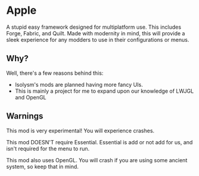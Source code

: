 # Apple
A stupid easy framework designed for multiplatform use. This includes Forge, Fabric, and Quilt. Made with modernity in mind, this will provide
a sleek experience for any modders to use in their configurations or menus.

## Why?
Well, there's a few reasons behind this:

* Isolysm's mods are planned having more fancy UIs.
* This is mainly a project for me to expand upon our knowledge of LWJGL and OpenGL

## Warnings
This mod is very experimental! You will experience crashes. 

This mod DOESN'T require Essential. Essential is add or not add for us, and isn't required for the 
menu to run.

This mod also uses OpenGL. You will crash if you are using some ancient system, so keep that in mind. 
